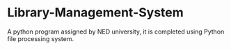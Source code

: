 # Library-Management-System
A python program assigned by NED university, it is completed using Python file processing system.
